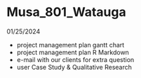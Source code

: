 # Musa_801_Watauga
01/25/2024
- project management plan gantt chart
- project management plan R Markdown
- e-mail with our clients for extra question
- user Case Study & Qualitative Research
